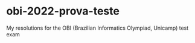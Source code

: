 # obi-2022-prova-teste
My resolutions for the OBI (Brazilian Informatics Olympiad, Unicamp) test exam
